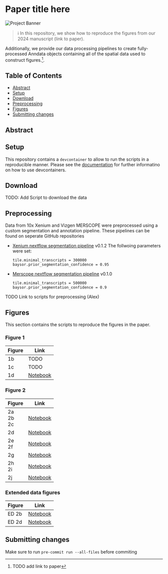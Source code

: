 # Paper title here
![Project Banner](path/to/banner_image.png)

> :information_source:  In this repository, we show how to reproduce the figures from our 2024 manuscript (link to paper).

Additionally, we provide our data processing pipelines to create fully-processed Anndata objects containing all of the spatial data used to construct figures.[^1].

## Table of Contents

- [Abstract](#abstract)
- [Setup](#setup)
- [Download](#download)
- [Preprocessing](#preprocessing)
- [Figures](#figures)
- [Submitting changes](#submittingchanges)
  
## Abstract

## Setup

This repository contains a `devcontainer` to allow to run the scripts in a reproducible manner. Please see the [documentation](https://code.visualstudio.com/docs/devcontainers/containers) for further informatino on how to use devcontainers.

## Download

TODO: Add Script to download the data

## Preprocessing

Data from 10x Xenium and Vizgen MERSCOPE were preprocessed using a custom segmentation and annotation pipeline. These pipelines can be found on seperate GitHub repositories

- [Xenium nextflow segmentation pipeline](https://github.com/maximilian-heeg/xenium-segmentation) v0.1.2
  The follwoing parameters were set:

  ```text
  tile.minimal_transcripts = 300000
  baysor.prior_segmentation_confidence = 0.95
  ```

- [Merscope nextflow segmentation pipeline](https://github.com/maximilian-heeg/vizgen-segmentation/) v0.1.0

  ```text
  tile.minimal_transcripts = 500000
  baysor.prior_segmentation_confidence = 0.9
  ```

TODO Link to scripts for preprocessing (Alex)

## Figures

This section contains the scripts to reproduce the figures in the paper.

### Figure 1

| Figure | Link                           |
|--------|--------------------------------|
| 1b     | TODO                           |
| 1c     | TODO                           |
| 1d     | [Notebook](/Figure_1/1d.ipynb) |

### Figure 2

| Figure                | Link                             |
|-----------------------|----------------------------------|
| 2a <br /> 2b<br /> 2c | [Notebook](/Figure_2/2abc.ipynb) |
| 2d                    | [Notebook](/Figure_2/2d.ipynb)   |
| 2e <br /> 2f          | [Notebook](/Figure_2/2ef.ipynb)  |
| 2g                    | [Notebook](/Figure_2/2g.ipynb)   |
| 2h <br /> 2i          | [Notebook](/Figure_2/2hi.ipynb)  |
| 2j                    | [Notebook](/Figure_2/2j.ipynb)   |

### Extended data figures

| Figure | Link                           |
|--------|--------------------------------|
| ED 2b  | [Notebook](/Figure_2/2g.ipynb) |
| ED 2d  | [Notebook](/Figure_2/2j.ipynb) |

## Submitting changes

Make sure to run `pre-commit run --all-files` before commiting

[^1]: TODO add link to paper

